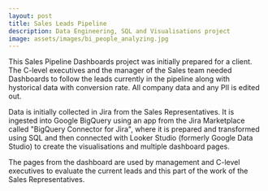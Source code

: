 ```yaml
---
layout: post
title: Sales Leads Pipeline
description: Data Engineering, SQL and Visualisations project
image: assets/images/bi_people_analyzing.jpg
---
```


This Sales Pipeline Dashboards project was initially prepared for a client. The C-level executives and the manager of the Sales team needed Dashboards to follow the leads currently in the pipeline along with hystorical data with conversion rate. All company data and any PII is edited out.

Data is initially collected in Jira from the Sales Representatives. It is ingested into Google BigQuery using an app from the Jira Marketplace called "BigQuery Connector for Jira", where it is prepared and transformed using SQL and then connected with Looker Studio (formerly Google Data Studio) to create the visualisations and multiple dashboard pages.

The pages from the dashboard are used by management and C-level executives to evaluate the current leads and this part of the work of the Sales Representatives.
